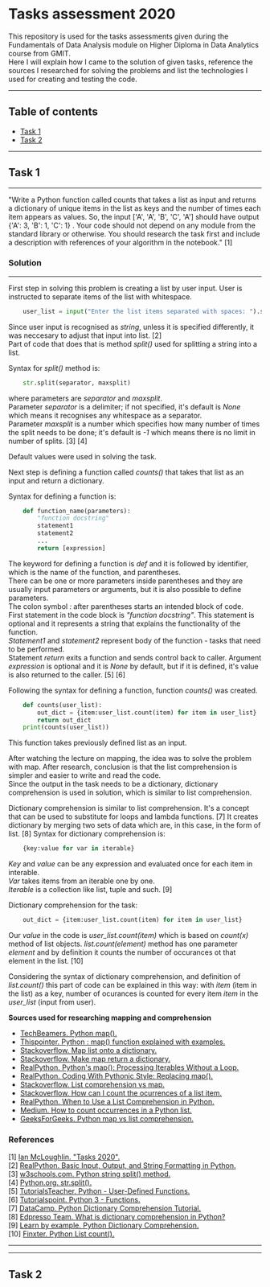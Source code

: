 # Tasks assessment 2020

This repository is used for the tasks assessments given during the Fundamentals of Data Analysis module on Higher Diploma in Data Analytics course from GMIT.\
Here I will explain how I came to the solution of given tasks, reference the sources I researched for solving the problems and list the technologies I used for creating and testing the code.

***
## **Table of contents**
* [Task 1](#task-1)
* [Task 2](#task-2)

***
## **Task 1**
***
"Write a Python function called counts that takes a list as input and returns a dictionary of unique items in the list as keys and the number of times each item appears as values. So, the input ['A', 'A', 'B', 'C', 'A'] should have output {'A': 3, 'B': 1, 'C': 1} . Your code should not depend on any module from the standard library or otherwise. You should research the task first and include a description with references of your algorithm in the notebook." [1]

### **Solution**
***

First step in solving this problem is creating a list by user input. User is instructed to separate items of the list with whitespace.

```python
    user_list = input("Enter the list items separated with spaces: ").split()
```

Since user input is recognised as *string*, unless it is specified differently, it was neccesary to adjust that input into list. [2] \
Part of code that does that is method *split()* used for splitting a string into a list.

Syntax for *split()* method is:

```python
    str.split(separator, maxsplit)
```
where parameters are *separator* and *maxsplit*. \
Parameter *separator* is a delimiter; if not specified, it's default is *None* which means it recognises any whitespace as a separator.\
Parameter *maxsplit* is a number which specifies how many number of times the split needs to be done; it's default is *-1* which means there is no limit in number of splits. [3] [4]

Default values were used in solving the task.

Next step is defining a function called *counts()* that takes that list as an input and return a dictionary.

Syntax for defining a function is:

``` python
    def function_name(parameters):
        "function docstring"
        statement1
        statement2
        ...
        return [expression]
```
The keyword for defining a function is *def* and it is followed by identifier, which is the name of the function, and parentheses.\
There can be one or more parameters inside parentheses and they are usually input parameters or arguments, but it is also possible to define parameters.\
The colon symbol *:* after parentheses starts an intended block of code.\
First statement in the code block is *"function docstring"*. This statement is optional and it represents a string that explains the functionality of the function.\
*Statement1* and *statement2* represent body of the function - tasks that need to be performed.\
Statement *return* exits a function and sends control back to caller. Argument *expression* is optional and it is *None* by default, but if it is defined, it's value is also returned to the caller. [5] [6]


Following the syntax for defining a function, function *counts()* was created.

``` python
    def counts(user_list):
        out_dict = {item:user_list.count(item) for item in user_list}
        return out_dict
    print(counts(user_list))
```
This function takes previously defined list as an input.

After watching the lecture on mapping, the idea was to solve the problem with map. After research, conclusion is that the list comprehension is simpler and easier to write and read the code.\
Since the output in the task needs to be a dictionary, dictionary comprehension is used in solution, which is similar to list comprehension.

Dictionary comprehension is similar to list comprehension. It's a concept that can be used to substitute for loops and lambda functions. [7] It creates dictionary by merging two sets of data which are, in this case, in the form of list. [8]
Syntax for dictionary comprehension is:

``` python
    {key:value for var in iterable}
```

*Key* and *value* can be any expression and evaluated once for each item in interable.\
*Var* takes items from an iterable one by one.\
*Iterable* is a collection like list, tuple and such. [9]

Dictionary comprehension for the task:
```python
    out_dict = {item:user_list.count(item) for item in user_list}
```
Our *value* in the code is *user_list.count(item)* which is based on *count(x)* method of list objects.
*list.count(element)* method has one parameter *element* and by definition it counts the number of occurances ot that element in the list. [10] 

Considering the syntax of dictionary comprehension, and definition of *list.count()* this part of code can be explained in this way:
with *item* (item in the list) as a key, number of ocurances is counted for every item *item* in the *user_list* (input from user).


**Sources used for researching mapping and comprehension**

* [TechBeamers. Python map().](https://www.techbeamers.com/python-map-function/)
* [Thispointer. Python : map() function explained with examples.](https://thispointer.com/python-map-function-explained-with-examples/)
* [Stackoverflow. Map list onto a dictionary.](https://stackoverflow.com/questions/1993840/map-list-onto-dictionary)
* [Stackoverflow. Make map return a dictionary.](https://stackoverflow.com/questions/4863406/make-map-return-a-dictionary)
* [RealPython. Python's map(): Processing Iterables Without a Loop.](https://realpython.com/python-map-function/)
* [RealPython. Coding With Pythonic Style: Replacing map().](https://realpython.com/python-map-function/#coding-with-pythonic-style-replacing-map)
* [Stackoverflow. List comprehension vs map.](https://stackoverflow.com/questions/1247486/list-comprehension-vs-map)
* [Stackoverflow. How can I count the ocurrences of a list item.](https://stackoverflow.com/questions/2600191/how-can-i-count-the-occurrences-of-a-list-item)
* [RealPython. When to Use a List Comprehension in Python.](https://realpython.com/list-comprehension-python/)
* [Medium. How to count occurrences in a Python list.](https://medium.com/better-programming/how-to-count-occurrences-in-a-python-list-f799072538b3)
* [GeeksForGeeks. Python map vs list comprehension.](https://www.geeksforgeeks.org/python-map-vs-list-comprehension/)


### **References**
[1] [Ian McLoughlin. "Tasks 2020".](https://learnonline.gmit.ie/mod/url/view.php?id=102071) \
[2] [RealPython. Basic Input, Output, and String Formatting in Python.](https://realpython.com/python-input-output/)\
[3] [w3schools.com. Python string split() method.](https://www.w3schools.com/python/ref_string_split.asp)\
[4] [Python.org. str.split().](https://docs.python.org/3.9/library/stdtypes.html#str.split)\
[5] [TutorialsTeacher. Python - User-Defined Functions.](https://www.tutorialsteacher.com/python/python-user-defined-function)\
[6] [Tutorialspoint. Python 3 - Functions.](https://www.tutorialspoint.com/python3/python_functions.htm)\
[7] [DataCamp. Python Dictionary Comprehension Tutorial.](https://www.datacamp.com/community/tutorials/python-dictionary-comprehension)\
[8] [Edpresso Team. What is dictionary comprehension in Python?](https://www.educative.io/edpresso/what-is-dictionary-comprehension-in-python)\
[9] [Learn by example. Python Dictionary Comprehension.](https://www.learnbyexample.org/python-dictionary-comprehension/)\
[10] [Finxter. Python List count().](https://blog.finxter.com/python-list-count/)

***
***
## **Task 2**


